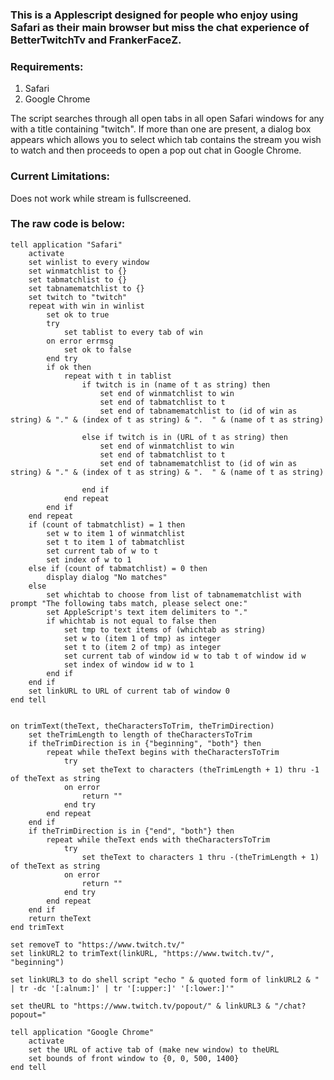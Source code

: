 ### This is a Applescript designed for people who enjoy using Safari as their main browser but miss the chat experience of BetterTwitchTv and FrankerFaceZ.

### Requirements:
1. Safari
2. Google Chrome

The script searches through all open tabs in all open Safari windows for any with a title containing "twitch".  If more than one are present, a dialog box appears which allows you to select which tab contains the stream you wish to watch and then proceeds to open a pop out chat in Google Chrome.

### Current Limitations:
Does not work while stream is fullscreened.

### The raw code is below:
```
tell application "Safari"
	activate
	set winlist to every window
	set winmatchlist to {}
	set tabmatchlist to {}
	set tabnamematchlist to {}
	set twitch to "twitch"
	repeat with win in winlist
		set ok to true
		try
			set tablist to every tab of win
		on error errmsg
			set ok to false
		end try
		if ok then
			repeat with t in tablist
				if twitch is in (name of t as string) then
					set end of winmatchlist to win
					set end of tabmatchlist to t
					set end of tabnamematchlist to (id of win as string) & "." & (index of t as string) & ".  " & (name of t as string)
					
				else if twitch is in (URL of t as string) then
					set end of winmatchlist to win
					set end of tabmatchlist to t
					set end of tabnamematchlist to (id of win as string) & "." & (index of t as string) & ".  " & (name of t as string)
					
				end if
			end repeat
		end if
	end repeat
	if (count of tabmatchlist) = 1 then
		set w to item 1 of winmatchlist
		set t to item 1 of tabmatchlist
		set current tab of w to t
		set index of w to 1
	else if (count of tabmatchlist) = 0 then
		display dialog "No matches"
	else
		set whichtab to choose from list of tabnamematchlist with prompt "The following tabs match, please select one:"
		set AppleScript's text item delimiters to "."
		if whichtab is not equal to false then
			set tmp to text items of (whichtab as string)
			set w to (item 1 of tmp) as integer
			set t to (item 2 of tmp) as integer
			set current tab of window id w to tab t of window id w
			set index of window id w to 1
		end if
	end if
	set linkURL to URL of current tab of window 0
end tell


on trimText(theText, theCharactersToTrim, theTrimDirection)
	set theTrimLength to length of theCharactersToTrim
	if theTrimDirection is in {"beginning", "both"} then
		repeat while theText begins with theCharactersToTrim
			try
				set theText to characters (theTrimLength + 1) thru -1 of theText as string
			on error
				return ""
			end try
		end repeat
	end if
	if theTrimDirection is in {"end", "both"} then
		repeat while theText ends with theCharactersToTrim
			try
				set theText to characters 1 thru -(theTrimLength + 1) of theText as string
			on error
				return ""
			end try
		end repeat
	end if
	return theText
end trimText

set removeT to "https://www.twitch.tv/"
set linkURL2 to trimText(linkURL, "https://www.twitch.tv/", "beginning")

set linkURL3 to do shell script "echo " & quoted form of linkURL2 & " | tr -dc '[:alnum:]' | tr '[:upper:]' '[:lower:]'"

set theURL to "https://www.twitch.tv/popout/" & linkURL3 & "/chat?popout="

tell application "Google Chrome"
	activate
	set the URL of active tab of (make new window) to theURL
	set bounds of front window to {0, 0, 500, 1400}
end tell
```
